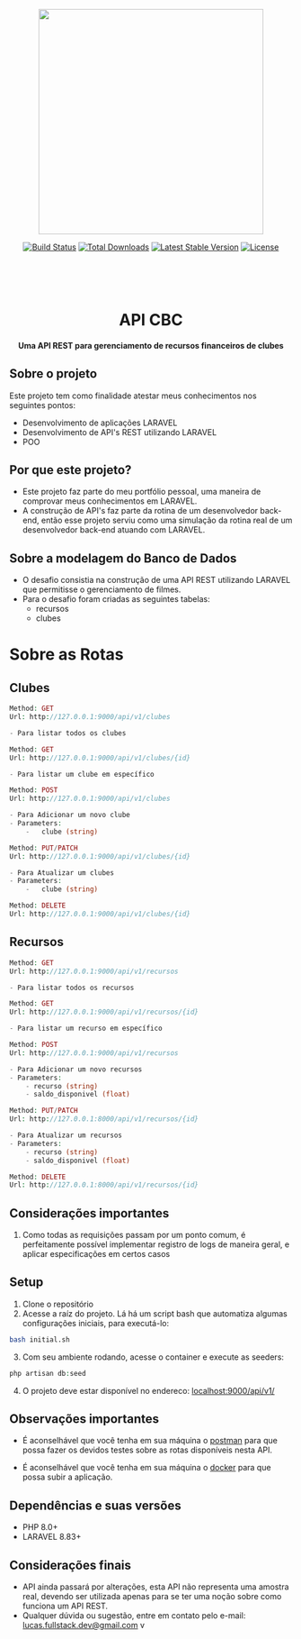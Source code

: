 
<p align="center"><img src="https://res.cloudinary.com/dtfbvvkyp/image/upload/v1566331377/laravel-logolockup-cmyk-red.svg" width="400"></p>

<p align="center">
<a href="https://travis-ci.org/laravel/framework"><img src="https://travis-ci.org/laravel/framework.svg" alt="Build Status"></a>
<a href="https://packagist.org/packages/laravel/framework"><img src="https://poser.pugx.org/laravel/framework/d/total.svg" alt="Total Downloads"></a>
<a href="https://packagist.org/packages/laravel/framework"><img src="https://poser.pugx.org/laravel/framework/v/stable.svg" alt="Latest Stable Version"></a>
<a href="https://packagist.org/packages/laravel/framework"><img src="https://poser.pugx.org/laravel/framework/license.svg" alt="License"></a>
</p>

<br><br><br>

<h1 align="center">API CBC</h1>
<h4 align="center">Uma API REST para gerenciamento de recursos financeiros de clubes</h4>

## Sobre o projeto
Este projeto tem como finalidade atestar meus conhecimentos nos seguintes pontos:
- Desenvolvimento de aplicações LARAVEL
- Desenvolvimento de API's REST utilizando LARAVEL
- POO

## Por que este projeto?
- Este projeto faz parte do meu portfólio pessoal, uma maneira de comprovar meus conhecimentos em LARAVEL.
- A construção de API's faz parte da rotina de um desenvolvedor back-end, então esse projeto serviu como uma simulação da rotina real de um desenvolvedor back-end atuando com LARAVEL.

## Sobre a modelagem do Banco de Dados
- O desafio consistia na construção de uma API REST utilizando LARAVEL que permitisse o gerenciamento de filmes.
- Para o desafio foram criadas as seguintes tabelas:
	- recursos
	- clubes

# Sobre as Rotas
## Clubes
```php
Method: GET
Url: http://127.0.0.1:9000/api/v1/clubes

- Para listar todos os clubes
```

```php
Method: GET
Url: http://127.0.0.1:9000/api/v1/clubes/{id}

- Para listar um clube em específico
```

```php
Method: POST
Url: http://127.0.0.1:9000/api/v1/clubes

- Para Adicionar um novo clube
- Parameters:
	-	clube (string)
```

```php
Method: PUT/PATCH
Url: http://127.0.0.1:9000/api/v1/clubes/{id}

- Para Atualizar um clubes
- Parameters:
	-	clube (string)
```

```php
Method: DELETE
Url: http://127.0.0.1:9000/api/v1/clubes/{id}
```

## Recursos
```php
Method: GET
Url: http://127.0.0.1:9000/api/v1/recursos

- Para listar todos os recursos
```

```php
Method: GET
Url: http://127.0.0.1:9000/api/v1/recursos/{id}

- Para listar um recurso em específico
```

```php
Method: POST
Url: http://127.0.0.1:9000/api/v1/recursos

- Para Adicionar um novo recursos
- Parameters:
	- recurso (string)
	- saldo_disponivel (float)
```

```php
Method: PUT/PATCH
Url: http://127.0.0.1:8000/api/v1/recursos/{id}

- Para Atualizar um recursos
- Parameters:
	- recurso (string)
	- saldo_disponivel (float)
```

```php
Method: DELETE
Url: http://127.0.0.1:8000/api/v1/recursos/{id}
```

## Considerações importantes
1. Como todas as requisições passam por um ponto comum, é perfeitamente possível implementar registro de logs de maneira geral, e aplicar especificações em certos casos

## Setup
1. Clone o repositório
2. Acesse a raíz do projeto. Lá há um script bash que automatiza algumas configurações iniciais, para executá-lo:
```bash
bash initial.sh
```
3. Com seu ambiente rodando, acesse o container e execute as seeders:
```php
php artisan db:seed
```
4. O projeto deve estar disponível no endereco: [localhost:9000/api/v1/](http://localhost:8000/api/v1/) 

## Observações importantes
- É aconselhável que você tenha em sua máquina o [postman](https://www.postman.com/) para que possa fazer os devidos testes sobre as rotas disponíveis nesta API.

- É aconselhável que você tenha em sua máquina o [docker](https://www.docker.com/products/docker-desktop/) para que possa subir a aplicação.

## Dependências e suas versões
- PHP 8.0+
- LARAVEL 8.83+

## Considerações finais
- API ainda passará por alterações, esta API não representa uma amostra real, devendo ser utilizada apenas para se ter uma noção sobre como funciona um API REST.
- Qualquer dúvida ou sugestão, entre em contato pelo e-mail: lucas.fullstack.dev@gmail.com
v
